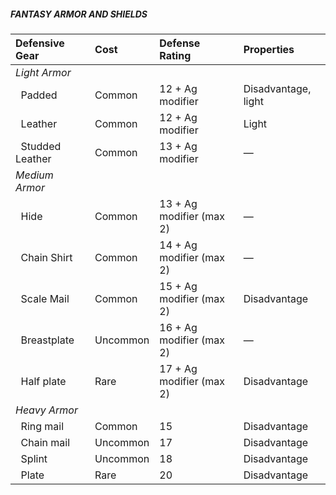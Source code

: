 ##### **FANTASY ARMOR AND SHIELDS**

| Defensive Gear              | Cost     | Defense Rating           | Properties                              |
|:----------------------------|:---------|:-------------------------|:----------------------------------------|
| _Light Armor_                                                                                               |
| &nbsp;&nbsp;Padded          | Common   | 12 + Ag modifier         | Disadvantage, light                     |
| &nbsp;&nbsp;Leather         | Common   | 12 + Ag modifier         | Light                                   |
| &nbsp;&nbsp;Studded Leather | Common   | 13 + Ag modifier         | &mdash;                                 |
| _Medium Armor_                                                                                              |
| &nbsp;&nbsp;Hide            | Common   | 13 + Ag modifier (max 2) | &mdash;                                 |
| &nbsp;&nbsp;Chain Shirt     | Common   | 14 + Ag modifier (max 2) | &mdash;                                 |
| &nbsp;&nbsp;Scale Mail      | Common   | 15 + Ag modifier (max 2) | Disadvantage                            |
| &nbsp;&nbsp;Breastplate     | Uncommon | 16 + Ag modifier (max 2) | &mdash;                                 |
| &nbsp;&nbsp;Half plate      | Rare     | 17 + Ag modifier (max 2) | Disadvantage                            |
| _Heavy Armor_                                                                                               |
| &nbsp;&nbsp;Ring mail       | Common   | 15                       | Disadvantage                            |
| &nbsp;&nbsp;Chain mail      | Uncommon | 17                       | Disadvantage                            |
| &nbsp;&nbsp;Splint          | Uncommon | 18                       | Disadvantage                            |
| &nbsp;&nbsp;Plate           | Rare     | 20                       | Disadvantage                            |
